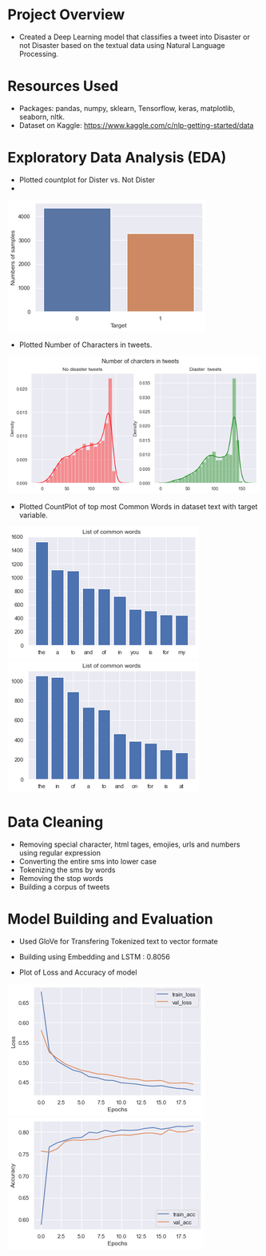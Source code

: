 # Project Overview
- Created a Deep Learning model that classifies a tweet into Disaster or not Disaster based on the textual data using Natural Language Processing.

# Resources Used
- Packages: pandas, numpy, sklearn, Tensorflow, keras, matplotlib, seaborn, nltk.
- Dataset on Kaggle: https://www.kaggle.com/c/nlp-getting-started/data

# Exploratory Data Analysis (EDA)
- Plotted countplot for Dister vs. Not Dister
- 
![count](Pictures/count.png)

- Plotted Number of Characters in tweets.

![](Pictures/no_char.png)

- Plotted CountPlot of top most Common Words in dataset text with target variable.

![](Pictures/zero.png) ![](Pictures/one.png)

# Data Cleaning
- Removing special character, html tages, emojies, urls and numbers using regular expression
- Converting the entire sms into lower case
- Tokenizing the sms by words
- Removing the stop words
- Building a corpus of tweets

# Model Building and Evaluation
- Used GloVe for Transfering Tokenized text to vector formate
- Building using Embedding and LSTM : 0.8056

- Plot of Loss and Accuracy of model

![](Pictures/loss.png) ![](Pictures/acc.png)



